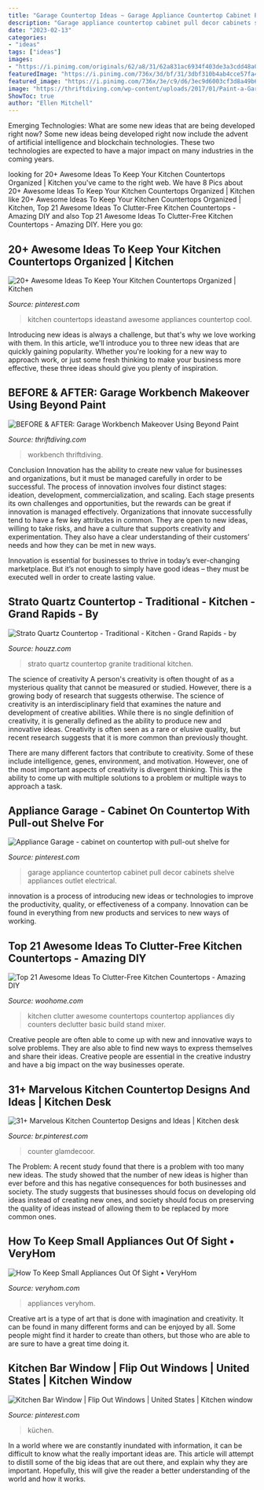 ```yaml
---
title: "Garage Countertop Ideas ~ Garage Appliance Countertop Cabinet Pull Decor Cabinets Shelve Appliances Outlet Electrical"
description: "Garage appliance countertop cabinet pull decor cabinets shelve appliances outlet electrical"
date: "2023-02-13"
categories:
- "ideas"
tags: ["ideas"]
images:
- "https://i.pinimg.com/originals/62/a8/31/62a831ac6934f403de3a3cdd48a0b8e3.jpg"
featuredImage: "https://i.pinimg.com/736x/3d/bf/31/3dbf310b4ab4cce57fa4abd78fa66f04.jpg"
featured_image: "https://i.pinimg.com/736x/3e/c9/d6/3ec9d6003cf3d8a49b643d40cd63ebd1--appliance-garage-garage-cabinets.jpg"
image: "https://thriftdiving.com/wp-content/uploads/2017/01/Paint-a-Garage-Workbench-Makeover-Thrift-Diving-9069-800x1200.jpg"
ShowToc: true
author: "Ellen Mitchell"
---
```



Emerging Technologies: What are some new ideas that are being developed right now?
Some new ideas being developed right now include the advent of artificial intelligence and blockchain technologies. These two technologies are expected to have a major impact on many industries in the coming years.

	

		
looking for 20+ Awesome Ideas To Keep Your Kitchen Countertops Organized | Kitchen you've came to the right web. We have 8 Pics about 20+ Awesome Ideas To Keep Your Kitchen Countertops Organized | Kitchen like 20+ Awesome Ideas To Keep Your Kitchen Countertops Organized | Kitchen, Top 21 Awesome Ideas To Clutter-Free Kitchen Countertops - Amazing DIY and also Top 21 Awesome Ideas To Clutter-Free Kitchen Countertops - Amazing DIY. Here you go:
		
    
## 20+ Awesome Ideas To Keep Your Kitchen Countertops Organized | Kitchen

<img loading=lazy src="https://i.pinimg.com/originals/62/a8/31/62a831ac6934f403de3a3cdd48a0b8e3.jpg" onerror="this.onerror=null;this.src='https://tse2.mm.bing.net/th?id=OIP.sOerd6OzkONt935aR9pp_gHaNu&amp;pid=15.1';" alt="20+ Awesome Ideas To Keep Your Kitchen Countertops Organized | Kitchen">

_Source: pinterest.com_

>kitchen countertops ideastand awesome appliances countertop cool. 

	

Introducing new ideas is always a challenge, but that's why we love working with them. In this article, we'll introduce you to three new ideas that are quickly gaining popularity. Whether you're looking for a new way to approach work, or just some fresh thinking to make your business more effective, these three ideas should give you plenty of inspiration.

    
## BEFORE &amp; AFTER: Garage Workbench Makeover Using Beyond Paint

<img loading=lazy src="https://thriftdiving.com/wp-content/uploads/2017/01/Paint-a-Garage-Workbench-Makeover-Thrift-Diving-9069-800x1200.jpg" onerror="this.onerror=null;this.src='https://tse4.mm.bing.net/th?id=OIP.94bgEpmlpo_W5cJ9pzwz4QHaLH&amp;pid=15.1';" alt="BEFORE &amp; AFTER: Garage Workbench Makeover Using Beyond Paint">

_Source: thriftdiving.com_

>workbench thriftdiving. 

	

Conclusion
Innovation has the ability to create new value for businesses and organizations, but it must be managed carefully in order to be successful. The process of innovation involves four distinct stages: ideation, development, commercialization, and scaling. Each stage presents its own challenges and opportunities, but the rewards can be great if innovation is managed effectively.
Organizations that innovate successfully tend to have a few key attributes in common. They are open to new ideas, willing to take risks, and have a culture that supports creativity and experimentation. They also have a clear understanding of their customers’ needs and how they can be met in new ways.

 Innovation is essential for businesses to thrive in today’s ever-changing marketplace. But it’s not enough to simply have good ideas – they must be executed well in order to create lasting value.

    
## Strato Quartz Countertop - Traditional - Kitchen - Grand Rapids - By

<img loading=lazy src="https://st.hzcdn.com/simgs/45b13dc40a203da2_3-7752/traditional-kitchen.jpg" onerror="this.onerror=null;this.src='https://tse2.mm.bing.net/th?id=OIP.jxKy5hjIF8GLwTtjrdJlywAAAA&amp;pid=15.1';" alt="Strato Quartz Countertop - Traditional - Kitchen - Grand Rapids - by">

_Source: houzz.com_

>strato quartz countertop granite traditional kitchen. 

	

The science of creativity
A person's creativity is often thought of as a mysterious quality that cannot be measured or studied. However, there is a growing body of research that suggests otherwise. The science of creativity is an interdisciplinary field that examines the nature and development of creative abilities.
While there is no single definition of creativity, it is generally defined as the ability to produce new and innovative ideas. Creativity is often seen as a rare or elusive quality, but recent research suggests that it is more common than previously thought.

There are many different factors that contribute to creativity. Some of these include intelligence, genes, environment, and motivation. However, one of the most important aspects of creativity is divergent thinking. This is the ability to come up with multiple solutions to a problem or multiple ways to approach a task.

    
## Appliance Garage - Cabinet On Countertop With Pull-out Shelve For

<img loading=lazy src="https://i.pinimg.com/736x/3e/c9/d6/3ec9d6003cf3d8a49b643d40cd63ebd1--appliance-garage-garage-cabinets.jpg" onerror="this.onerror=null;this.src='https://tse1.mm.bing.net/th?id=OIP.E9H7JRRj6VYoCTIEXwGMgAHaMW&amp;pid=15.1';" alt="Appliance Garage - cabinet on countertop with pull-out shelve for">

_Source: pinterest.com_

>garage appliance countertop cabinet pull decor cabinets shelve appliances outlet electrical. 

	

innovation is a process of introducing new ideas or technologies to improve the productivity, quality, or effectiveness of a company. Innovation can be found in everything from new products and services to new ways of working. 

    
## Top 21 Awesome Ideas To Clutter-Free Kitchen Countertops - Amazing DIY

<img loading=lazy src="http://www.woohome.com/wp-content/uploads/2017/05/ideas-to-declutter-kitchen-counters-1.jpg" onerror="this.onerror=null;this.src='https://tse2.mm.bing.net/th?id=OIP.YqgxrGk09APeOjzdSKC44wHaNu&amp;pid=15.1';" alt="Top 21 Awesome Ideas To Clutter-Free Kitchen Countertops - Amazing DIY">

_Source: woohome.com_

>kitchen clutter awesome countertops countertop appliances diy counters declutter basic build stand mixer. 

	

Creative people are often able to come up with new and innovative ways to solve problems. They are also able to find new ways to express themselves and share their ideas. Creative people are essential in the creative industry and have a big impact on the way businesses operate.

    
## 31+ Marvelous Kitchen Countertop Designs And Ideas | Kitchen Desk

<img loading=lazy src="https://i.pinimg.com/736x/3d/bf/31/3dbf310b4ab4cce57fa4abd78fa66f04.jpg" onerror="this.onerror=null;this.src='https://tse4.mm.bing.net/th?id=OIP.-HLIy3_H6guVc0dODFI6_gHaJ3&amp;pid=15.1';" alt="31+ Marvelous Kitchen Countertop Designs and Ideas | Kitchen desk">

_Source: br.pinterest.com_

>counter glamdecoor. 

	

The Problem:
A recent study found that there is a problem with too many new ideas. The study showed that the number of new ideas is higher than ever before and this has negative consequences for both businesses and society. The study suggests that businesses should focus on developing old ideas instead of creating new ones, and society should focus on preserving the quality of ideas instead of allowing them to be replaced by more common ones.

    
## How To Keep Small Appliances Out Of Sight • VeryHom

<img loading=lazy src="http://veryhom.com/wp-content/uploads/2016/07/101122800.jpg.rendition.largest.jpg" onerror="this.onerror=null;this.src='https://tse4.mm.bing.net/th?id=OIP.DVBvYK7His_tDLExMbkZswHaJ3&amp;pid=15.1';" alt="How To Keep Small Appliances Out Of Sight • VeryHom">

_Source: veryhom.com_

>appliances veryhom. 

	

Creative art is a type of art that is done with imagination and creativity. It can be found in many different forms and can be enjoyed by all. Some people might find it harder to create than others, but those who are able to are sure to have a great time doing it.

    
## Kitchen Bar Window | Flip Out Windows | United States | Kitchen Window

<img loading=lazy src="https://i.pinimg.com/736x/8f/c8/9f/8fc89f1bcc39944107bb9a8ddf216349.jpg" onerror="this.onerror=null;this.src='https://tse3.mm.bing.net/th?id=OIP.a-YGfS6FqkuVold-Vgh1fwHaIj&amp;pid=15.1';" alt="Kitchen Bar Window | Flip Out Windows | United States | Kitchen window">

_Source: pinterest.com_

>küchen. 

	

In a world where we are constantly inundated with information, it can be difficult to know what the really important ideas are. This article will attempt to distill some of the big ideas that are out there, and explain why they are important. Hopefully, this will give the reader a better understanding of the world and how it works.

